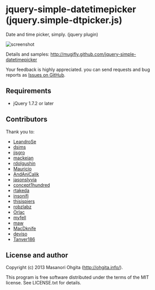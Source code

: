 jquery-simple-datetimepicker (jquery.simple-dtpicker.js)
========

Date and time picker, simply. (jquery plugin)

![screenshot](https://raw.github.com/mugifly/jquery-simple-datetimepicker/master/design/dtpicker_screenshot.png)

Details and samples: http://mugifly.github.com/jquery-simple-datetimepicker

Your feedback is highly appreciated.
you can send requests and bug reports as [Issues on GitHub](https://github.com/mugifly/jquery-simple-datetimepicker/issues).

## Requirements

* jQuery 1.7.2 or later

## Contributors
Thank you to:

* [LeandroSe](https://github.com/LeandroSe)
* [dsims](https://github.com/dsims)
* [jjsgro](https://github.com/jjsgro)
* [mackeian](https://github.com/mackeian)
* [rdolgushin](https://github.com/rdolgushin)
* [Mauricio](http://www.mauricioprof.com/)
* [AndAniCalik](https://twitter.com/AndAniCalik)
* [jasonslyvia](https://github.com/jasonslyvia)
* [concept1hundred](https://github.com/concept1hundred)
* [rtakeda](https://github.com/rtakeda)
* [insonifi](https://github.com/insonifi)
* [thisispiers](https://github.com/thisispiers)
* [robzlabz](https://github.com/robzlabz)
* [Orlac](https://github.com/Orlac)
* [myfell](https://github.com/myfell)
* [maw](https://github.com/maw)
* [MacDknife](https://github.com/MacDknife)
* [deviso](https://github.com/deviso)
* [Tanver186](https://github.com/Tanver186)

## License and author

Copyright (c) 2013 Masanori Ohgita (http://ohgita.info/). 

This program is free software distributed under the terms of the MIT license. 
See LICENSE.txt for details.

